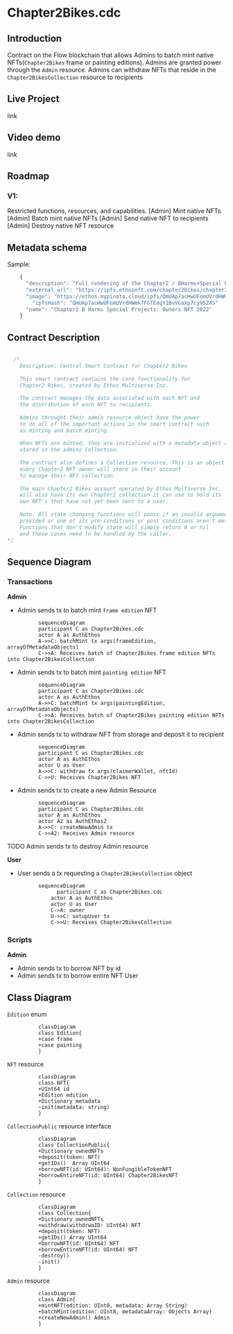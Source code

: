 # Chapter2Bikes.cdc

## Introduction  

Contract on the Flow blockchain that allows Admins to batch mint native NFTs(`Chapter2Bikes` frame or painting editions).
Admins are granted power through the `Admin` resource.
Admins can withdraw NFTs that reside in the `Chapter2BikesCollection` resource to recipients
## Live Project  

link
## Video demo  

link
## Roadmap  

### V1:
Restricted functions, resources, and capabilities.
[Admin] Mint native NFTs
[Admin] Batch mint native NFTs
[Admin] Send native NFT to recipients
[Admin] Destroy native NFT resource
## Metadata schema

Sample:
  
``` javascript
    {
      "description": "Full rendering of the Chapter2 / BHarms+Special Projects KOKO Artist Edition frame. A true digital proof of ownership uploaded to the Blockchain",
      "external_url": "https://ipfs.ethosnft.com/chapter2bikes/chapter2-bharms-koko-aero-frame.mp4",
      "image": "https://ethos.mypinata.cloud/ipfs/QmUAp7acHwUFomUVrdHWmk7FGTEeqY1BvVGaXp7cy95Z4S/chapter2-bharms-koko-aero-frame.mp4",
        "ipfsHash": "QmUAp7acHwUFomUVrdHWmk7FGTEeqY1BvVGaXp7cy95Z4S"
      "name": "Chapter2 B Harms Special Projects: Owners NFT 2022"
    }
```

## Contract Description
```javascript

  /*
    Description: Central Smart Contract for Chapter2 Bikes
    
    This smart contract contains the core functionality for 
    Chapter2 Bikes, created by Ethos Multiverse Inc.
    
    The contract manages the data associated with each NFT and 
    the distribution of each NFT to recipients.
    
    Admins throught their admin resource object have the power 
    to do all of the important actions in the smart contract such 
    as minting and batch minting.
    
    When NFTs are minted, they are initialized with a metadata object and an Edition type and then
    stored in the admins Collection.
    
    The contract also defines a Collection resource. This is an object that 
    every Chapter2 NFT owner will store in their account
    to manage their NFT collection.
    
    The main Chapter2 Bikes account operated by Ethos Multiverse Inc. 
    will also have its own Chapter2 collection it can use to hold its 
    own NFT's that have not yet been sent to a user.
    
    Note: All state changing functions will panic if an invalid argument is
    provided or one of its pre-conditions or post conditions aren't met.
    Functions that don't modify state will simply return 0 or nil 
    and those cases need to be handled by the caller.
*/
```

## Sequence Diagram  

### Transactions
**Admin**

  * Admin sends tx to batch mint `frame edition` NFT
  ``` mermaid
            sequenceDiagram
            participant C as Chapter2Bikes.cdc
            actor A as AuthEthos
            A->>C: batchMint tx args(frameEdition, arrayOfMetadataObjects)
            C->>A: Receives batch of Chapter2Bikes frame edition NFTs into Chapter2BikesCollection
  ```
  * Admin sends tx to batch mint `painting edition` NFT
  ``` mermaid
            sequenceDiagram
            participant C as Chapter2Bikes.cdc
            actor A as AuthEthos
            A->>C: batchMint tx args(paintingEdition, arrayOfMetadataObjects)
            C->>A: Receives batch of Chapter2Bikes painting edition NFTs into Chapter2BikesCollection
  ```
  * Admin sends tx to withdraw NFT from storage and deposit it to recipient
  ``` mermaid
            sequenceDiagram
            participant C as Chapter2Bikes.cdc
            actor A as AuthEthos
            actor U as User
            A->>C: withdraw tx args(claimerWallet, nftId)
            C->>U: Receives Chapter2Bikes NFT 
  ```
  * Admin sends tx to create a new Admin Resource
  ``` mermaid
            sequenceDiagram
            participant C as Chapter2Bikes.cdc
            actor A as AuthEthos
            actor A2 as AuthEthos2
            A->>C: createNewAdmin tx 
            C->>A2: Receives Admin resource 
  ```
TODO Admin sends tx to destroy Admin resource

**User**
  * User sends a tx requesting a `Chapter2BikesCollection` object
  ``` mermaid
            sequenceDiagram
                  participant C as Chapter2Bikes.cdc
                actor A as AuthEthos
                actor U as User
                C->A: owner
                U->>C: setupUser tx
                C->>U: Receives Chapter2BikesCollection
  ```

### Scripts

**Admin**
  * Admin sends tx to borrow NFT by id
  * Admin sends tx to borrow entire NFT
User
## Class Diagram

`Edition` enum
``` mermaid
		  classDiagram
		  class Edition{
		  +case frame
		  +case painting
		  }
```
`NFT` resource
``` mermaid
		  classDiagram
		  class NFT{
		  +UInt64 id
		  +Edition edition
		  +Dictionary metadata
		  ~init(metadata: string)
		  }
```
`CollectionPublic` resource interface
``` mermaid
		  classDiagram
		  class CollectionPublic{
		  +Dictionary ownedNFTs
		  +deposit(token: NFT) 
		  +getIDs()  Array UInt64
		  +borrowNFT(id: UInt64): NonFungibleTokenNFT
		  +borrowEntireNFT(id: UInt64) Chapter2BikesNFT
		  }
```
`Collection` resource
``` mermaid
		  classDiagram
		  class Collection{
		  +Dictionary ownedNFTs
		  +withdraw(withdrwaID: UInt64) NFT
		  +deposit(token: NFT)
		  +getIDs() Array UInt64
		  +borrowNFT(id: UInt64) NFT
		  +borrowEntireNFT(id: UInt64) NFT
		  -destroy()
		  -init()
		  }
```
`Admin` resource
``` mermaid
		  classDiagram
		  class Admin{
		  +mintNFT(edition: UInt8, metadata: Array String)
		  +batchMint(edition: UInt8, metadataArray: Objects Array)
		  +createNewAdmin() Admin
		  }
```